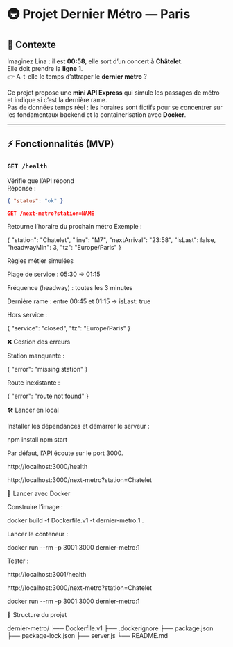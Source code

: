 # 🚇 Projet Dernier Métro — Paris

## 🎯 Contexte

Imaginez Lina : il est **00:58**, elle sort d’un concert à **Châtelet**.  
Elle doit prendre la **ligne 1**.  
👉 A-t-elle le temps d’attraper le **dernier métro** ?

Ce projet propose une **mini API Express** qui simule les passages de métro et indique si c’est la dernière rame.  
Pas de données temps réel : les horaires sont fictifs pour se concentrer sur les fondamentaux backend et la containerisation avec **Docker**.

---

## ⚡ Fonctionnalités (MVP)

### `GET /health`
Vérifie que l’API répond  
Réponse :
```json
{ "status": "ok" }

GET /next-metro?station=NAME
```

Retourne l’horaire du prochain métro
Exemple :

{
  "station": "Chatelet",
  "line": "M7",
  "nextArrival": "23:58",
  "isLast": false,
  "headwayMin": 3,
  "tz": "Europe/Paris"
}

Règles métier simulées

Plage de service : 05:30 → 01:15

Fréquence (headway) : toutes les 3 minutes

Dernière rame : entre 00:45 et 01:15 → isLast: true

Hors service :

{ "service": "closed", "tz": "Europe/Paris" }

❌ Gestion des erreurs

Station manquante :

{ "error": "missing station" }

Route inexistante :

{ "error": "route not found" }

🛠️ Lancer en local

Installer les dépendances et démarrer le serveur :

npm install
npm start

Par défaut, l’API écoute sur le port 3000.

http://localhost:3000/health

http://localhost:3000/next-metro?station=Chatelet

🐳 Lancer avec Docker

Construire l’image :

docker build -f Dockerfile.v1 -t dernier-metro:1 .

Lancer le conteneur :

docker run --rm -p 3001:3000 dernier-metro:1

Tester :

http://localhost:3001/health

http://localhost:3000/next-metro?station=Chatelet

docker run --rm -p 3001:3000 dernier-metro:1

📂 Structure du projet

dernier-metro/
├── Dockerfile.v1
├── .dockerignore
├── package.json
├── package-lock.json
├── server.js
└── README.md
